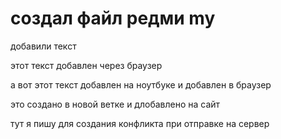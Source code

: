 # создал файл редми  my

добавили текст 

этот текст добавлен через браузер 


а вот этот текст добавлен на ноутбуке и добавлен в браузер 

это создано в новой ветке и длобавлено на сайт 

тут я пишу для создания конфликта при отправке на сервер 